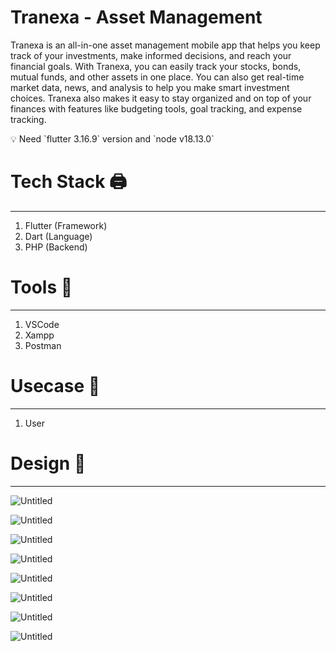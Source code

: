 # Tranexa - Asset Management

Tranexa is an all-in-one asset management mobile app that helps you keep track of your investments, make informed decisions, and reach your financial goals. With Tranexa, you can easily track your stocks, bonds, mutual funds, and other assets in one place. You can also get real-time market data, news, and analysis to help you make smart investment choices. Tranexa also makes it easy to stay organized and on top of your finances with features like budgeting tools, goal tracking, and expense tracking.

<aside>
💡 Need `flutter 3.16.9` version and `node v18.13.0`

</aside>

# Tech Stack 🖨

---

1. Flutter (Framework)
2. Dart (Language)
3. PHP (Backend)

# Tools 🔬

---

1. VSCode
2. Xampp
3. Postman

# Usecase 📏

---

1. User

# Design 🎨

---

![Untitled](Tranexa%20-%20Asset%20Management%20a03b3779811243b6849f6b2a485418fd/Untitled.png)

![Untitled](Tranexa%20-%20Asset%20Management%20a03b3779811243b6849f6b2a485418fd/Untitled.jpeg)

![Untitled](Tranexa%20-%20Asset%20Management%20a03b3779811243b6849f6b2a485418fd/Untitled%201.jpeg)

![Untitled](Tranexa%20-%20Asset%20Management%20a03b3779811243b6849f6b2a485418fd/Untitled%202.jpeg)

![Untitled](Tranexa%20-%20Asset%20Management%20a03b3779811243b6849f6b2a485418fd/Untitled%203.jpeg)

![Untitled](Tranexa%20-%20Asset%20Management%20a03b3779811243b6849f6b2a485418fd/Untitled%204.jpeg)

![Untitled](Tranexa%20-%20Asset%20Management%20a03b3779811243b6849f6b2a485418fd/Untitled%201.jpeg)

![Untitled](Tranexa%20-%20Asset%20Management%20a03b3779811243b6849f6b2a485418fd/Untitled%205.jpeg)
